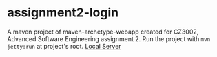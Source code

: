 # assignment2-login
A maven project of maven-archetype-webapp created for CZ3002, Advanced Software Engineering assignment 2.
Run the project with ```mvn jetty:run``` at project's root.
[Local Server](http://localhost:8080/)
